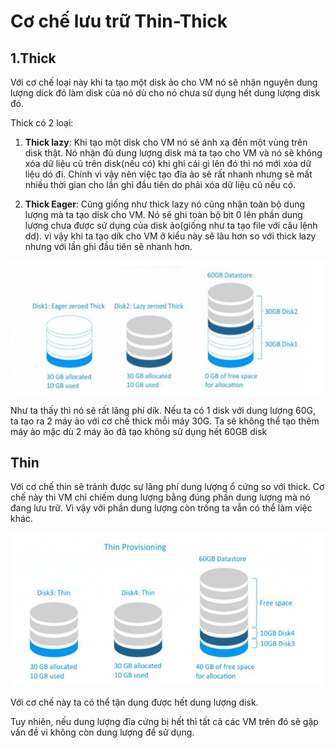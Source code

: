# Cơ chế lưu trữ Thin-Thick
## 1.Thick
Với cơ chế loại này khi ta tạo một disk ảo cho VM nó sẽ nhận nguyên dung lượng dick đó làm disk của nó dù cho nó chưa sử dụng hết dung lượng disk đó.

Thick có 2 loại:

1. **Thick lazy**: Khi tạo một disk cho VM nó sẽ ánh xạ đến một vùng trên disk thật. Nó nhận đủ dung lượng disk mà ta tạo cho VM và nó sẽ không xóa dữ liệu cũ trên disk(nếu có) khi ghi cái gì lên đó thì nó mới xóa dữ liệu dó đi. Chính vì vậy nên việc tạo đĩa ảo sẽ rất nhanh nhưng sẽ mất nhiều thời gian cho lần ghi đầu tiên do phải xóa dữ liệu cũ nếu có.

2. **Thick Eager**: Cũng giống như thick lazy nó cũng nhận toàn bộ dung lượng mà ta tạo disk cho VM. Nó sẽ ghi toàn bộ bit 0 lên phần dung lượng chưa được sử dụng của disk ảo(giống như ta tạo file với câu lệnh dd). vì vậy khi ta tạo dík cho VM ở kiểu này sẽ lâu hơn so với thick lazy nhưng với lần ghi đầu tiên sẽ nhanh hơn.

![huydv](../image/Screenshot_98.png)

Như ta thấy thì nó sẽ rất lãng phí dík. Nếu ta có 1 disk với dung lượng 60G, ta tạo ra 2 máy ảo với cơ chế thick mỗi máy 30G. Ta sẽ không thể tạo thêm máy ảo mặc dù 2 máy ảo đã tạo không sử dụng hết 60GB disk

## Thin

Với cơ chế thin sẽ tránh được sự lãng phí dung lượng ổ cứng so với thick. Cơ chế này thì VM chỉ chiếm dung lượng bằng đúng phần dung lượng mà nó đang lưu trữ. Vì vậy với phần dung lượng còn trống ta vẫn có thể làm việc khác.

![huydv](../image/Screenshot_99.png)

Với cơ chế này ta có thể tận dụng được hết dung lượng disk.

Tuy nhiên, nếu dung lượng đĩa cứng bị hết thì tất cả các VM trên đó sẽ gặp vấn đề vì không còn dung lượng để sử dụng.